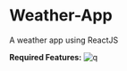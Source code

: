 # Weather-App
A weather app using ReactJS

**Required Features:**
![q](https://media.giphy.com/media/G9sM0Pgm86PAH72NPd/giphy.gif)
